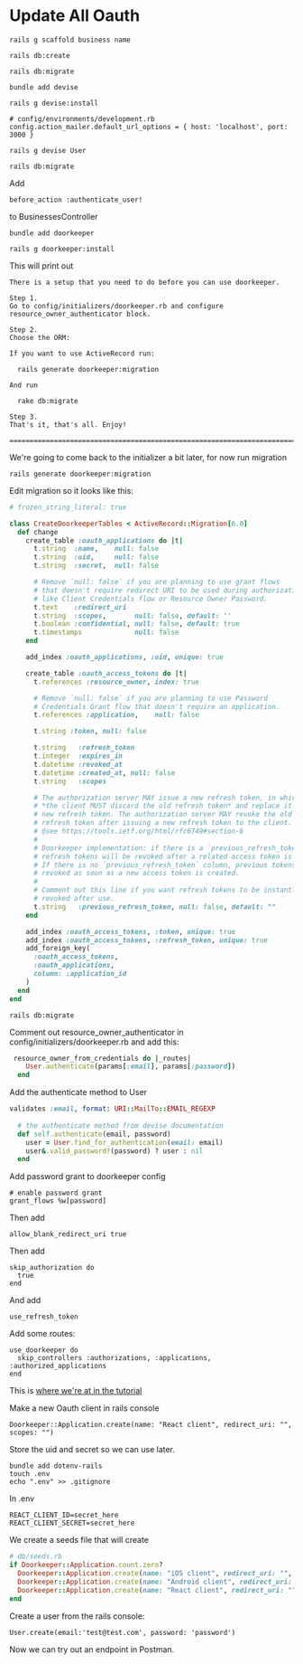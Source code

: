 # Update All Oauth

```
rails g scaffold business name 
```

```
rails db:create
```

```
rails db:migrate
```

```
bundle add devise
```


```
rails g devise:install
```

```
# config/environments/development.rb
config.action_mailer.default_url_options = { host: 'localhost', port: 3000 }
```

```
rails g devise User
```

```
rails db:migrate
```

Add

```
before_action :authenticate_user!
```

to 
BusinessesController

```
bundle add doorkeeper
```

```
rails g doorkeeper:install
```

This will print out
```
There is a setup that you need to do before you can use doorkeeper.

Step 1.
Go to config/initializers/doorkeeper.rb and configure
resource_owner_authenticator block.

Step 2.
Choose the ORM:

If you want to use ActiveRecord run:

  rails generate doorkeeper:migration

And run

  rake db:migrate

Step 3.
That's it, that's all. Enjoy!

===============================================================================
```

We're going to come back to the initializer a bit later, for now run migration

```
rails generate doorkeeper:migration
```

Edit migration so it looks like this:

```rb
# frozen_string_literal: true

class CreateDoorkeeperTables < ActiveRecord::Migration[6.0]
  def change
    create_table :oauth_applications do |t|
      t.string  :name,    null: false
      t.string  :uid,     null: false
      t.string  :secret,  null: false

      # Remove `null: false` if you are planning to use grant flows
      # that doesn't require redirect URI to be used during authorization
      # like Client Credentials flow or Resource Owner Password.
      t.text    :redirect_uri
      t.string  :scopes,       null: false, default: ''
      t.boolean :confidential, null: false, default: true
      t.timestamps             null: false
    end

    add_index :oauth_applications, :uid, unique: true

    create_table :oauth_access_tokens do |t|
      t.references :resource_owner, index: true

      # Remove `null: false` if you are planning to use Password
      # Credentials Grant flow that doesn't require an application.
      t.references :application,    null: false

      t.string :token, null: false

      t.string   :refresh_token
      t.integer  :expires_in
      t.datetime :revoked_at
      t.datetime :created_at, null: false
      t.string   :scopes

      # The authorization server MAY issue a new refresh token, in which case
      # *the client MUST discard the old refresh token* and replace it with the
      # new refresh token. The authorization server MAY revoke the old
      # refresh token after issuing a new refresh token to the client.
      # @see https://tools.ietf.org/html/rfc6749#section-6
      #
      # Doorkeeper implementation: if there is a `previous_refresh_token` column,
      # refresh tokens will be revoked after a related access token is used.
      # If there is no `previous_refresh_token` column, previous tokens are
      # revoked as soon as a new access token is created.
      #
      # Comment out this line if you want refresh tokens to be instantly
      # revoked after use.
      t.string   :previous_refresh_token, null: false, default: ""
    end

    add_index :oauth_access_tokens, :token, unique: true
    add_index :oauth_access_tokens, :refresh_token, unique: true
    add_foreign_key(
      :oauth_access_tokens,
      :oauth_applications,
      column: :application_id
    )
  end
end

```

```
rails db:migrate
```

Comment out resource_owner_authenticator in config/initializers/doorkeeper.rb and add this:

```rb
 resource_owner_from_credentials do |_routes|
    User.authenticate(params[:email], params[:password])
  end
```

Add the authenticate method to User

```rb
validates :email, format: URI::MailTo::EMAIL_REGEXP
  
  # the authenticate method from devise documentation
  def self.authenticate(email, password)
    user = User.find_for_authentication(email: email)
    user&.valid_password?(password) ? user : nil
  end
```

Add password grant to doorkeeper config

```
# enable password grant
grant_flows %w[password]
```

Then add

```
allow_blank_redirect_uri true
```

Then add 

```
skip_authorization do
  true
end
```

And add

```
use_refresh_token
```

Add some routes:

```
use_doorkeeper do
  skip_controllers :authorizations, :applications, :authorized_applications
end
```

This is [where we're at in the tutorial](https://rubyyagi.com/rails-api-authentication-devise-doorkeeper/#create-your-own-oauth-application)

Make a new Oauth client in rails console

```
Doorkeeper::Application.create(name: "React client", redirect_uri: "", scopes: "")
```

Store the uid and secret so we can use later. 

```
bundle add dotenv-rails
touch .env
echo ".env" >> .gitignore
```

In .env 

```
REACT_CLIENT_ID=secret_here
REACT_CLIENT_SECRET=secret_here
```

We create a seeds file that will create
```rb
# db/seeds.rb
if Doorkeeper::Application.count.zero?
  Doorkeeper::Application.create(name: "iOS client", redirect_uri: "", scopes: "")
  Doorkeeper::Application.create(name: "Android client", redirect_uri: "", scopes: "")
  Doorkeeper::Application.create(name: "React client", redirect_uri: "", scopes: "")
end
```

Create a user from the rails console:

```
User.create(email:'test@test.com', password: 'password')
```

Now we can try out an endpoint in Postman.